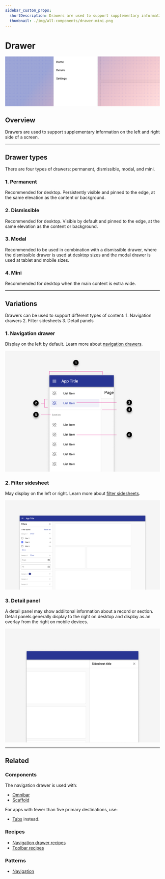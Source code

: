 ```yaml
---
sidebar_custom_props:
  shortDescription: Drawers are used to support supplementary information on the left and right side of a screen.
  thumbnail: ./img/all-components/drawer-mini.png
---
```


# Drawer

<ComponentVisual storybookUrl="https://forge.tylerdev.io/main/?path=/docs/components-drawer--docs">

![](./images/drawer.png)

</ComponentVisual>

## Overview

Drawers are used to support supplementary information on the left and right side of a screen. 

---

## Drawer types 

There are four types of drawers: permanent, dismissible, modal, and mini.

### 1. Permanent

Recommended for desktop. Persistently visible and pinned to the edge, at the same elevation as the content or background.

### 2. Dismissible

Recommended for desktop. Visible by default and pinned to the edge, at the same elevation as the content or background.

### 3. Modal 

Recommended to be used in combination with a dismissible drawer, where the dismissible drawer is used at desktop sizes and the modal drawer is used at tablet and mobile sizes.

### 4. Mini

Recommended for desktop when the main content is extra wide. 

--- 

## Variations

Drawers can be used to support different types of content: 1. Navigation drawers 2. Filter sidesheets 3. Detail panels

### 1. Navigation drawer

Display on the left by default. Learn more about [navigation drawers](/components/navigation/navigation-drawer).

<ImageBlock padded={false}>

![Anatomy of a navigation drawer.](./images/nav-anatomy.png)

</ImageBlock>

### 2. Filter sidesheet

May display on the left or right. Learn more about [filter sidesheets](/components/drawer#2-filter-sidesheet).

<ImageBlock padded={false}>

![Default filter sidesheet on desktop](./images/desktop-filters.png)

</ImageBlock>

### 3. Detail panel

A detail panel may show addiitonal information about a record or section. Detail panels generally display to the right on desktop and display as an overlay from the right on mobile devices. 

<ImageBlock padded={false}>

![Example of a detail panel.](./images/detail-panel.png)

</ImageBlock>

---

## Related

### Components

The navigation drawer is used with:

- [Omnibar](/components/omnibar)
- [Scaffold](/components/layouts/scaffold)

For apps with fewer than five primary destinations, use:
- [Tabs](/components/navigation/tabs) instead.

### Recipes

- [Navigation drawer recipes](/recipes/navigation-drawer/backoffice)
- [Toolbar recipes](/recipes/toolbar/secondary)

### Patterns

- [Navigation](/patterns/navigation/primary)
